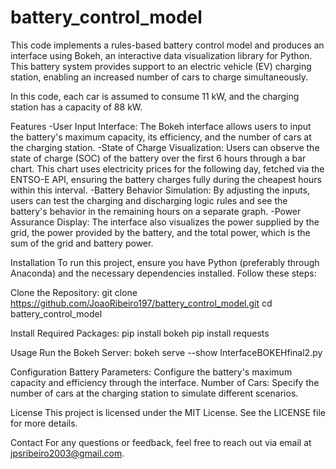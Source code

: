 # battery_control_model
This code implements a rules-based battery control model and produces an interface using Bokeh, an interactive data visualization library for Python.
This battery system provides support to an electric vehicle (EV) charging station, enabling an increased number of cars to charge simultaneously.

In this code, each car is assumed to consume 11 kW, and the charging station has a capacity of 88 kW.

Features
-User Input Interface: The Bokeh interface allows users to input the battery's maximum capacity, its efficiency, and the number of cars at the charging station.
-State of Charge Visualization: Users can observe the state of charge (SOC) of the battery over the first 6 hours through a bar chart. This chart uses electricity prices for the following day, fetched via the ENTSO-E API, ensuring the battery charges fully during the cheapest hours within this interval.
-Battery Behavior Simulation: By adjusting the inputs, users can test the charging and discharging logic rules and see the battery's behavior in the remaining hours on a separate graph.
-Power Assurance Display: The interface also visualizes the power supplied by the grid, the power provided by the battery, and the total power, which is the sum of the grid and battery power.

Installation
To run this project, ensure you have Python (preferably through Anaconda) and the necessary dependencies installed. Follow these steps:

Clone the Repository:
git clone https://github.com/JoaoRibeiro197/battery_control_model.git
cd battery_control_model

Install Required Packages:
pip install bokeh
pip install requests

Usage
Run the Bokeh Server:
bokeh serve --show InterfaceBOKEHfinal2.py

Configuration
Battery Parameters: Configure the battery's maximum capacity and efficiency through the interface.
Number of Cars: Specify the number of cars at the charging station to simulate different scenarios.

License
This project is licensed under the MIT License. See the LICENSE file for more details.

Contact
For any questions or feedback, feel free to reach out via email at jpsribeiro2003@gmail.com.
